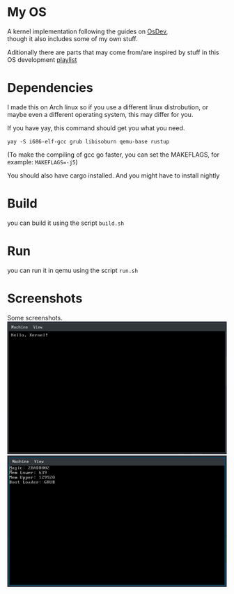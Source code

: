 # My OS
A kernel implementation following the guides on [OsDev](https://wiki.osdev.org/Main_Page),  
though it also includes some of my own stuff.

Aditionally there are parts that may come from/are inspired by stuff in this OS development
[playlist](https://www.youtube.com/playlist?list=PL980gcR1LE3LBuWuSv2CL28HsfnpC4Qf7)  

# Dependencies
I made this on Arch linux so if you use a different linux distrobution,
or maybe even a different operating system, this may differ for you.

If you have yay, this command should get you what you need.
```
yay -S i686-elf-gcc grub libisoburn qemu-base rustup
```
(To make the compiling of gcc go faster, you can set the MAKEFLAGS, for example: `MAKEFLAGS=-j5`)

You should also have cargo installed. And you might have to install nightly

# Build
you can build it using the script `build.sh`

# Run
you can run it in qemu using the script `run.sh`

# Screenshots
Some screenshots.
![Hello Kernel](pictures/hello-kernel.png)
![Multiboot Info](pictures/multiboot-info.png)
